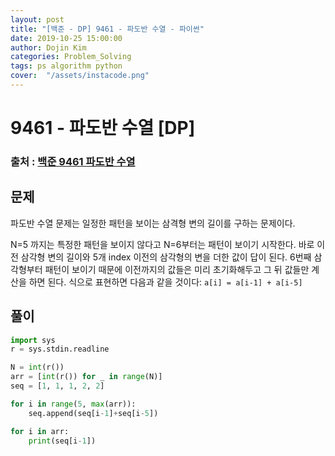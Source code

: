 ```yaml
---
layout: post
title: "[백준 - DP] 9461 - 파도반 수열 - 파이썬"
date: 2019-10-25 15:00:00
author: Dojin Kim
categories: Problem_Solving
tags: ps algorithm python
cover:  "/assets/instacode.png"
---
```


# 9461 - 파도반 수열 [DP]

### 출처 : <a href="https://www.acmicpc.net/problem/12865"> 백준 9461 파도반 수열</a>

## 문제
파도반 수열 문제는 일정한 패턴을 보이는 삼격형 변의 길이를 구하는 문제이다. 

N=5 까지는 특정한 패턴을 보이지 않다고 N=6부터는 패턴이 보이기 시작한다. 바로 이전 삼각형 변의 길이와 5개 index 이전의 삼각형의 변을 더한 값이 답이 된다. 6번째 삼각형부터 패턴이 보이기 때문에 이전까지의 값들은 미리 초기화해두고 그 뒤 값들만 계산을 하면 된다. 식으로 표현하면 다음과 같을 것이다: `a[i] = a[i-1] + a[i-5]`


## 풀이
```python
import sys
r = sys.stdin.readline

N = int(r())
arr = [int(r()) for _ in range(N)]
seq = [1, 1, 1, 2, 2]

for i in range(5, max(arr)):
    seq.append(seq[i-1]+seq[i-5])

for i in arr:
    print(seq[i-1])
```